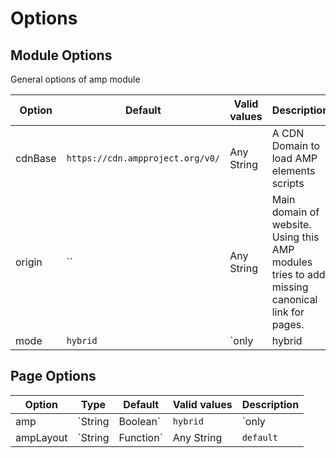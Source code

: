 # Options
## Module Options

General options of amp module  

| Option | Default | Valid values | Description |
| ------ | ------- | ------------ | ----------- |
| cdnBase | `https://cdn.ampproject.org/v0/` | Any String | A CDN Domain to load AMP elements scripts |
| origin | `` | Any String | Main domain of website. Using this AMP modules tries to add missing canonical link for pages. |
| mode | `hybrid` | `only|hybrid|false` | Default behaviour of amp module. (`only` all pages serve in AMP mode by default, `hybrid` pages serves in both normal and AMP mode, `false` pages does not serve AMP by default ) |


## Page Options
| Option | Type | Default | Valid values | Description |
| ------ | ---- | ------- | ------------ | ----------- |
| amp | `String|Boolean` | `hybrid` | `only|hybrid|false` | Determine behaviour of page. (`only` page serve in AMP mode, `hybrid` page serves in both normal and AMP mode, `false` page does not serve AMP ) |
| ampLayout | `String|Function` | Any String | `default` | Define layout of page when it renders in AMP mode |